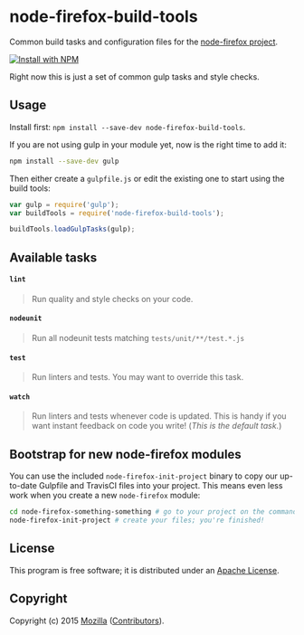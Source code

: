 # node-firefox-build-tools

Common build tasks and configuration files for the
[node-firefox project](https://github.com/mozilla/node-firefox/).

[![Install with NPM](https://nodei.co/npm/node-firefox-build-tools.png?downloads=true&stars=true)](https://nodei.co/npm/node-firefox-build-tools/)

Right now this is just a set of common gulp tasks and style checks.

## Usage

Install first: `npm install --save-dev node-firefox-build-tools`.

If you are not using gulp in your module yet, now is the right time to add it:

```bash
npm install --save-dev gulp
```

Then either create a `gulpfile.js` or edit the existing one to start using the build tools:

```javascript
var gulp = require('gulp');
var buildTools = require('node-firefox-build-tools');

buildTools.loadGulpTasks(gulp);
```

## Available tasks

#### `lint`

> Run quality and style checks on your code.

#### `nodeunit`

> Run all nodeunit tests matching `tests/unit/**/test.*.js`

#### `test`

> Run linters and tests. You may want to override this task.

#### `watch`

> Run linters and tests whenever code is updated. This is handy if you want
  instant feedback on code you write! (_This is the default task._)

## Bootstrap for new node-firefox modules

You can use the included `node-firefox-init-project` binary to copy our
up-to-date Gulpfile and TravisCI files into your project. This means even less
work when you create a new `node-firefox` module:

```sh
cd node-firefox-something-something # go to your project on the command line
node-firefox-init-project # create your files; you're finished!
```

## License

This program is free software; it is distributed under an
[Apache License](https://github.com/mozilla/node-firefox-build-tools/blob/master/LICENSE).

## Copyright

Copyright (c) 2015 [Mozilla](https://mozilla.org)
([Contributors](https://github.com/mozilla/node-firefox-build-tools/graphs/contributors)).
